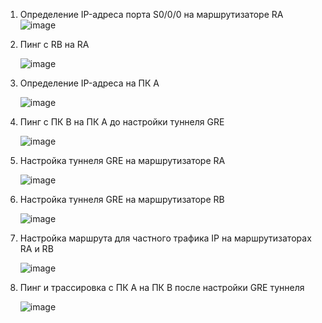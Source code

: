 1. Определение IP-адреса порта S0/0/0 на маршрутизаторе RA
   ![image](https://github.com/slavastrybak/TOIB/assets/70744558/007b1a19-b67d-4855-a8a0-4efadf871882)
   
2. Пинг с RB на RA
   
   ![image](https://github.com/slavastrybak/TOIB/assets/70744558/550fa9b4-c8b6-4391-a84f-c646b6a25a57)
   

3. Определение IP-адреса на ПК А
   
   ![image](https://github.com/slavastrybak/TOIB/assets/70744558/516f2d95-4e8b-41a7-9ae2-8b71ea8a8042)

4. Пинг с ПК B на ПК А до настройки туннеля GRE
   
   ![image](https://github.com/slavastrybak/TOIB/assets/70744558/4feb8e81-41c1-4a9b-96b8-3846cbe972f5)

5. Настройка туннеля GRE на маршрутизаторе RA
    
   ![image](https://github.com/slavastrybak/TOIB/assets/70744558/0afb7d82-c361-4a53-a31a-c577c38fa4b2)

6. Настройка туннеля GRE на маршрутизаторе RB
    
   ![image](https://github.com/slavastrybak/TOIB/assets/70744558/da7fc596-d64a-4ed7-a4c9-ae6fbd53ba11)

7. Настройка маршрута для частного трафика IP на маршрутизаторах RA и RB
    
   ![image](https://github.com/slavastrybak/TOIB/assets/70744558/f10a0a89-132e-4714-bc22-f9273299ec39)

8. Пинг и трассировка с ПК А на ПК B после настройки GRE туннеля
    
   ![image](https://github.com/slavastrybak/TOIB/assets/70744558/387199b8-4559-484b-889e-90040a68533f)



